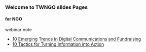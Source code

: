 ### Welcome to TWNGO slides Pages

#### for NGO 
webinar note 
- [10 Emerging Trends in Digital Communications and Fundraising](/slides/10trends/)
- [10 Tactics for Turning Information into Action ](/slides/10tactics/basic.html) 




